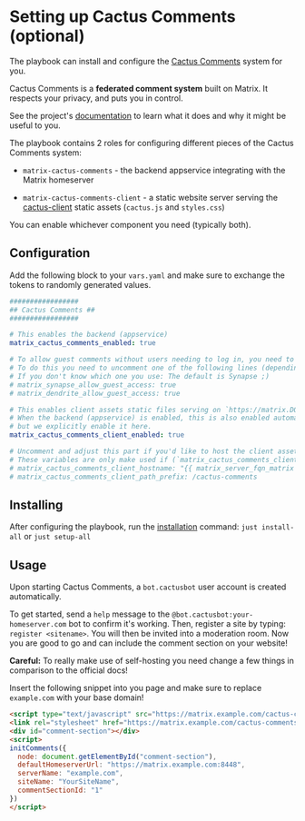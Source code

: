 # Setting up Cactus Comments (optional)

The playbook can install and configure the [Cactus Comments](https://cactus.chat) system for you.

Cactus Comments is a **federated comment system** built on Matrix. It respects your privacy, and puts you in control.

See the project's [documentation](https://cactus.chat/docs/getting-started/introduction/) to learn what it
does and why it might be useful to you.

The playbook contains 2 roles for configuring different pieces of the Cactus Comments system:

- `matrix-cactus-comments` - the backend appservice integrating with the Matrix homeserver

- `matrix-cactus-comments-client` - a static website server serving the [cactus-client](https://cactus.chat/docs/client/introduction/) static assets (`cactus.js` and `styles.css`)

You can enable whichever component you need (typically both).

## Configuration

Add the following block to your `vars.yaml` and make sure to exchange the tokens to randomly generated values.

```yaml
#################
## Cactus Comments ##
#################

# This enables the backend (appservice)
matrix_cactus_comments_enabled: true

# To allow guest comments without users needing to log in, you need to have guest registration enabled.
# To do this you need to uncomment one of the following lines (depending if you are using Synapse or Dendrite as a homeserver)
# If you don't know which one you use: The default is Synapse ;)
# matrix_synapse_allow_guest_access: true
# matrix_dendrite_allow_guest_access: true

# This enables client assets static files serving on `https://matrix.DOMAIN/cactus-comments`.
# When the backend (appservice) is enabled, this is also enabled automatically,
# but we explicitly enable it here.
matrix_cactus_comments_client_enabled: true

# Uncomment and adjust this part if you'd like to host the client assets at a different location.
# These variables are only make used if (`matrix_cactus_comments_client_enabled: true`)
# matrix_cactus_comments_client_hostname: "{{ matrix_server_fqn_matrix }}"
# matrix_cactus_comments_client_path_prefix: /cactus-comments
```

## Installing

After configuring the playbook, run the [installation](installing.md) command: `just install-all` or `just setup-all`

## Usage

Upon starting Cactus Comments, a `bot.cactusbot` user account is created automatically.

To get started, send a `help` message to the `@bot.cactusbot:your-homeserver.com` bot to confirm it's working.
Then, register a site by typing: `register <sitename>`. You will then be invited into a moderation room.
Now you are good to go and can include the comment section on your website!

**Careful:** To really make use of self-hosting you need change a few things in comparison to the official docs!

Insert the following snippet into you page and make sure to replace `example.com` with your base domain!

```html
<script type="text/javascript" src="https://matrix.example.com/cactus-comments/cactus.js"></script>
<link rel="stylesheet" href="https://matrix.example.com/cactus-comments/style.css" type="text/css">
<div id="comment-section"></div>
<script>
initComments({
  node: document.getElementById("comment-section"),
  defaultHomeserverUrl: "https://matrix.example.com:8448",
  serverName: "example.com",
  siteName: "YourSiteName",
  commentSectionId: "1"
})
</script>
```
